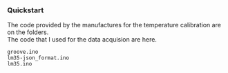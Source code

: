 ### Quickstart

The code provided by the manufactures for the temperature calibration are on the folders. <br>
The code that I used for the data acquision are here.
``` arduino
groove.ino
lm35-json_format.ino
lm35.ino

```


